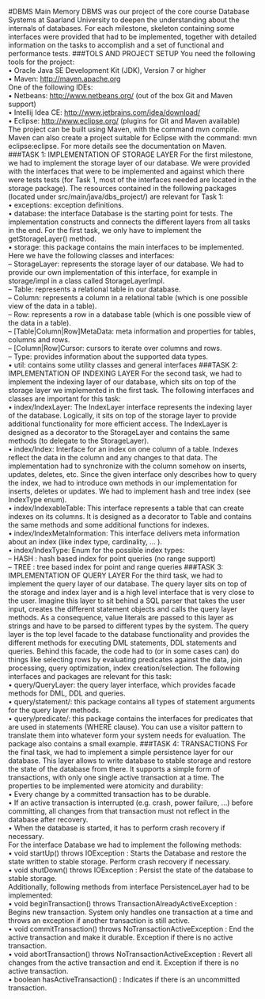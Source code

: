 #DBMS
Main Memory DBMS was our project of the core course Database Systems at Saarland University to deepen the understanding about the internals of databases. For each milestone, skeleton containing some interfaces were provided that had to be implemented, together with detailed information on the tasks to accomplish and a set of functional and performance tests.
###TOLS AND PROJECT SETUP
You need the following tools for the project: <br />
• Oracle Java SE Development Kit (JDK), Version 7 or higher <br />
• Maven: http://maven.apache.org <br />
One of the following IDEs: <br />
• Netbeans: http://www.netbeans.org/ (out of the box Git and Maven support) <br />
• Intellij Idea CE: http://www.jetbrains.com/idea/download/ <br />
• Eclipse: http://www.eclipse.org/ (plugins for Git and Maven available) <br />
The project can be built using Maven, with the command mvn compile. Maven can also create a project suitable for Eclipse with the command: mvn eclipse:eclipse. For more details see the documentation on Maven. 
###TASK 1: IMPLEMENTATION OF STORAGE LAYER
For the first milestone, we had to implement the storage layer of our database. We were provided with the interfaces that were to be implemented and against which there were tests tests (for Task 1, most of the interfaces needed are located in the storage package). The resources contained in the following packages (located under src/main/java/dbs_project/) are relevant for Task 1: <br />
• exceptions: exception definitions. <br />
• database: the interface Database is the starting point for tests. The implementation constructs and connects the different layers from all tasks in the end. For the first task, we only have to implement the getStorageLayer() method. <br />
• storage: this package contains the main interfaces to be implemented. Here we have the following classes and interfaces: <br />
– StorageLayer: represents the storage layer of our database. We had to provide our own implementation of this interface, for example in storage/impl in a class called StorageLayerImpl. <br />
– Table: represents a relational table in our database. <br />
– Column: represents a column in a relational table (which is one possible view of the data in a table). <br />
– Row: represents a row in a database table (which is one possible view of the data in a table). <br />
– [Table|Column|Row]MetaData: meta information and properties for tables, columns and rows. <br />
– [Column|Row]Cursor: cursors to iterate over columns and rows. <br />
– Type: provides information about the supported data types. <br />
• util: contains some utility classes and general interfaces 
###TASK 2: IMPLEMENTATION OF INDEXING LAYER
For the second task, we had to implement the indexing layer of our database, which sits on top of the storage layer we implemented in the first task. The following interfaces and classes are important for this task: <br />
• index/IndexLayer: The IndexLayer interface represents the indexing layer of the database. Logically, it sits on top of the storage layer to provide additional functionality for more efficient access. The IndexLayer is designed as a decorator to the StorageLayer and contains the same methods (to delegate to the StorageLayer). <br />
• index/Index: Interface for an index on one column of a table. Indexes reflect the data in the column and any changes to that data. The implementation had to synchronize with the column somehow on inserts, updates, deletes, etc. Since the given interface only describes how to query the index, we had to introduce own methods in our implementation for inserts, deletes or updates. We had to implement hash and tree index (see IndexType enum). <br />
• index/IndexableTable: This interface represents a table that can create indexes on its columns. It is designed as a decorator to Table and contains the same methods and some additional functions for indexes. <br />
• index/IndexMetaInformation: This interface delivers meta information about an index (like index type, cardinality, ... ). <br />
• index/IndexType: Enum for the possible index types: <br />
– HASH : hash based index for point queries (no range support) <br />
– TREE : tree based index for point and range queries 
###TASK 3: IMPLEMENTATION OF QUERY LAYER 
For the third task, we had to implement the query layer of our database. The query layer sits on top of the storage and index layer and is a high level interface that is very close to the user. Imagine this layer to sit behind a SQL parser that takes the user input, creates the different statement objects and calls the query layer methods. As a consequence, value literals are passed to this layer as strings and have to be parsed to different types by the system. The query layer is the top level facade to the database functionality and provides the different methods for executing DML statements, DDL statements and queries. Behind this facade, the code had to (or in some cases can) do things like selecting rows by evaluating predicates against the data, join processing, query optimization, index creation/selection. The following interfaces and packages are relevant for this task: <br />
• query/QueryLayer: the query layer interface, which provides facade methods for DML, DDL and queries. <br />
• query/statement/: this package contains all types of statement arguments for the query layer methods. <br />
• query/predicate/: this package contains the interfaces for predicates that are used in statements (WHERE clause). You can use a visitor pattern to translate them into whatever form your system needs for evaluation. The package also contains a small example. 
###TASK 4: TRANSACTIONS 
For the final task, we had to implement a simple persistence layer for our database. This layer allows to write database to stable storage and restore the state of the database from there. It supports a simple form of transactions, with only one single active transaction at a time. The properties to be implemented were atomicity and durability: <br />
• Every change by a committed transaction has to be durable. <br />
• If an active transaction is interrupted (e.g. crash, power failure, ...) before committing, all changes from that transaction must not reflect in the database after recovery. <br />
• When the database is started, it has to perform crash recovery if necessary. <br />
For the interface Database we had to implement the following methods: <br />
• void startUp() throws IOException : Starts the Database and restore the state written to stable storage. Perform crash recovery if necessary. <br />
• void shutDown() throws IOException : Persist the state of the database to stable storage. <br />
Additionally, following methods from interface PersistenceLayer had to be implemented: <br />
• void beginTransaction() throws TransactionAlreadyActiveException : Begins new transaction. System only handles one transaction at a time and throws an exception if another transaction is still active. <br />
• void commitTransaction() throws NoTransactionActiveException : End the active transaction and make it durable. Exception if there is no active transaction. <br />
• void abortTransaction() throws NoTransactionActiveException : Revert all changes from the active transaction and end it. Exception if there is no active transaction. <br />
• boolean hasActiveTransaction() : Indicates if there is an uncommitted transaction.
